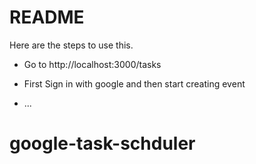 # README

Here are the steps to use this.

* Go to http://localhost:3000/tasks
* First Sign in with google and then start creating event

* ...
# google-task-schduler
